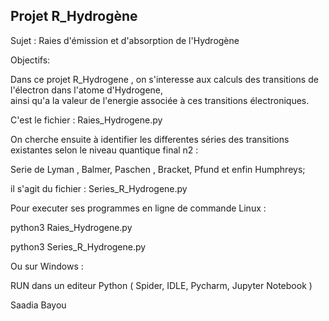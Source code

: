 

Projet R_Hydrogène
--------------------


Sujet : Raies d'émission et d'absorption de l'Hydrogène 


Objectifs: 


Dans ce projet R_Hydrogene , on s'interesse aux calculs des transitions de l'électron dans l'atome d'Hydrogene,  
ainsi qu'a la valeur de l'energie associée à ces transitions électroniques. 


C'est le fichier : Raies_Hydrogene.py



On cherche ensuite à identifier les differentes séries des transitions existantes selon le niveau quantique final n2 : 

Serie de Lyman , Balmer, Paschen , Bracket, Pfund et enfin Humphreys; 

il s'agit du fichier : Series_R_Hydrogene.py



Pour executer ses programmes en ligne de commande Linux :

python3 Raies_Hydrogene.py

python3 Series_R_Hydrogene.py



Ou sur Windows :

RUN dans un editeur Python ( Spider, IDLE, Pycharm, Jupyter Notebook )





Saadia Bayou
